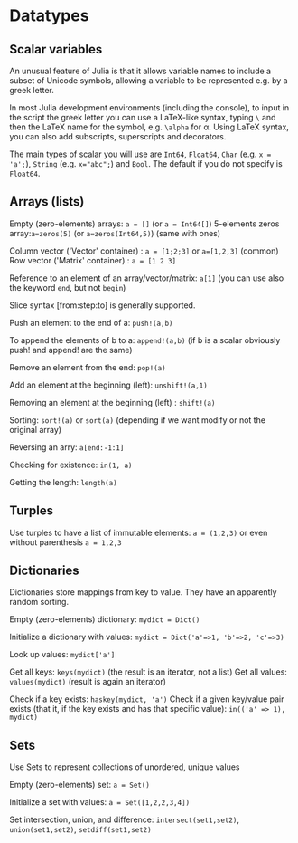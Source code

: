 # Datatypes #

## Scalar variables ##
An unusual feature of Julia is that it allows variable names to include a subset of Unicode symbols, allowing a variable to be represented e.g. by a greek letter.

In most Julia development environments (including the console), to input in the script the greek letter you can use a LaTeX-like syntax, typing `\` and then the LaTeX name for the symbol, e.g. `\alpha` for α.
Using LaTeX syntax, you can also add subscripts, superscripts and decorators.

The main types of scalar you will use are `Int64`, `Float64`, `Char` (e.g. `x = 'a';`), `String` (e.g. `x="abc";`) and `Bool`.
The default if you do not specify is `Float64`.

## Arrays (lists) ##
Empty (zero-elements) arrays: `a = []` (or `a = Int64[]`)
5-elements zeros array:`a=zeros(5)` (or `a=zeros(Int64,5)`) (same with ones)

Column vector ('Vector' container) : `a = [1;2;3]` or `a=[1,2,3]` (common)
Row vector ('Matrix' container) : `a = [1 2 3]`

Reference to an element of an array/vector/matrix: `a[1]` (you can use also the keyword `end`, but not `begin`)

Slice syntax [from:step:to] is generally supported.

Push an element to the end of a: `push!(a,b)`

To append the elements of b to a: `append!(a,b)`
(if b is a scalar obviously push! and append! are the same)

Remove an element from the end: `pop!(a)`

Add an element at the beginning (left): `unshift!(a,1)`

Removing an element at the beginning (left) : `shift!(a)`

Sorting: `sort!(a)` or `sort(a)` (depending if we want modify or not the original array)

Reversing an arry: `a[end:-1:1]`

Checking for existence: `in(1, a)`

Getting the length: `length(a)`

## Turples ##
Use turples to have a list of immutable elements: `a = (1,2,3)` or even without parenthesis `a = 1,2,3`


## Dictionaries ##
Dictionaries store mappings from key to value. They have an apparently random sorting.

Empty (zero-elements) dictionary: `mydict = Dict()`

Initialize a dictionary with values: `mydict = Dict('a'=>1, 'b'=>2, 'c'=>3)`

Look up values: `mydict['a']`

Get all keys: `keys(mydict)` (the result is an iterator, not a list)
Get all values: `values(mydict)` (result is again an iterator)

Check if a key exists: `haskey(mydict, 'a')`
Check if a given key/value pair exists (that it, if the key exists and has that specific value): `in(('a' => 1), mydict)`

## Sets ##
Use Sets to represent collections of unordered, unique values

Empty (zero-elements) set: `a = Set()`

Initialize a set with values: `a = Set([1,2,2,3,4])`

Set intersection, union, and difference: `intersect(set1,set2)`, `union(set1,set2)`, `setdiff(set1,set2)`


